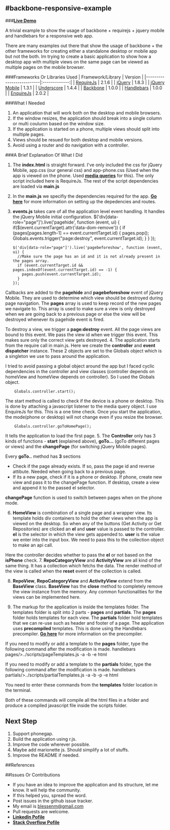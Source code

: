 #backbone-responsive-example
---
###[**Live Demo**](http://blessenm.github.io/backbone-responsive-example/)

A trivial example to show the usage of backbone + requirejs + jquery mobile and handlebars for a responsive web app.
 
There are many examples out there that show the usage of backbone + the other frameworks for creating either a standalone desktop or mobile app but not the both. Im trying to create a basic application to show how a desktop app with multiple views on the same page can be viewed as multiple pages on the mobile browser.

###Frameworks Or Libraries Used
| Framework/Library        | Version       |
|--------------------------|:-------------:|
| [RequireJs](https://github.com/jrburke/requirejs)         | 2.1.6 |
| [jQuery](https://github.com/jquery/jquery)                | 1.8.3 |
| [jQuery Mobile](https://github.com/jquery/jquery-mobile)  | 1.3.1 |
| [Underscore](https://github.com/documentcloud/underscore) | 1.4.4 |
| [Backbone](https://github.com/documentcloud/backbone)     | 1.0.0 |
| [Handlebars](https://github.com/wycats/handlebars.js)     | 1.0.0 |
| [EnquireJs](https://github.com/WickyNilliams/enquire.js)  | 2.0.2 |

###What I Needed
1. An application that will work both on the desktop and mobile browsers.
2. If the window resizes, the application should break into a single column or multi coulumn based on the window size.
3. If the application is started on a phone, multiple views should split into multiple pages.
4. Views should be resued for both desktop and mobile versions.
5. Avoid using a router and do navigation with a controller.

###A Brief Explanation Of What I Did
 1. The **index.html** is straight forward. I've only included the css for jQuery Mobile, app.css (our general css) and app-phone.css (Used when the app is viewed on the phone. Used [**media queries**](http://net.tutsplus.com/tutorials/html-css-techniques/quick-tip-a-crash-course-in-css-media-queries/) for this). The only script included here is RequireJs. The rest of the script dependencies are loaded via **main.js**
 2. In the **main.js** we specifiy the dependencies required for the app. [**Go here**](http://requirejs.org/docs/api.html) for more information on setting up the depedencies and routes. 
 3. **events.js** takes care of all the application level event handling. It handles the jQuery Mobile initial configuration. 
        $('div[data-role="page"]').live('pagehide', function (event, ui) {
          if($(event.currentTarget).attr('data-dom-remove')) {
            if (pages[pages.length-1] == event.currentTarget.id) {
              pages.pop();
              Globals.events.trigger("page:destroy", event.currentTarget.id);
            }
          }
        });
      
        $('div[data-role="page"]').live('pagebeforeshow', function (event, ui) {
          //Make sure the page has an id and it is not already present in the pages array.
          if (event.currentTarget.id && pages.indexOf(event.currentTarget.id) == -1) {
            pages.push(event.currentTarget.id);
          }
        });
 Callbacks are added to the **pagehide** and **pagebeforeshow** event of jQuery Mobile. They are used to determine which view should be destroyed during page navigation. The **pages** array is used to keep record of the new pages we navigate to. This array is used to make sure a view is only destroyed when we are going back to a previous page or else the view will be destroyed whenever its pagehide event is fired.
 
 To destroy a view, we trigger a **page:destroy** event. All the page views are bound to this event. We pass the view id when we trigger this event. This makes sure only the correct view gets destroyed.
 4. The application starts from the require call in main.js. Here we create the **controller** and **event dispatcher** instance. These 2 objects are set to the Globals object which is a singleton we use to pass around the application.
 
 I tried to avoid passing a global object around the app but I faced cyclic dependencies in the controller and view classes (controller depends on homeView and homeView depends on controller). So I used the Globals object.
 
        Globals.controller.start();
     
 The start method is called to check if the device is a phone or desktop. This is done by attaching a javascript listener to the media query object. I use EnquireJs for this. This is a one time check. Once you start the application, the mode(phone or desktop) will not change even if you resize the browser.
 
        Globals.controller.goToHomePage();
        
 It tells the application to load the first page.
 5. The **Controller** only has 3 kinds of functions - **start** (explained above), **goTo...** (goTo different pages or views) and the **changePage** (for switching jQuery Mobile pages).
 
 Every **goTo..** method has **3** sections
  * Check if the page already exists. If so, pass the page id and reverse attibute. Needed when going back to a previous page.
  * If its a new page, check if it is a phone or desktop. If phone, create new view and pass it to the changePage function.
  If desktop, create a view and append it to the passed el selector.
  
  **changePage** function is used to switch between pages when on the phone mode.
  
 6. **HomeView** is combination of a single page and a wrapper view. Its template holds div containers to hold the other views when the app is viewed on the desktop. So when any of the buttons (Get Activity or Get Repositories) are clicked an **el** and **user** value is passed to the controller. **el** is the selector in which the view gets appended to. **user** is the value we enter into the input box. We need to pass this to the collection object to make an api call.
  
 Here the controller decides whether to pass the **el** or not based on the **isPhone** check.
 7. **RepoCategoryView** and **ActivityView** are all kind of the same thing. It has a collection which fetchs the data. The render method of the view is called when the **reset** event of the collection is called.
 
 8. **RepoView**, **RepoCategoryView** and **ActivityView** extend from the **BaseView** class. **BaseView** has the **close** method to completely remove the view instance from the memory. Any common functionalities for the views can be implemented here.
 
 9. The markup for the application is inside the templates folder. The templates folder is split into 2 parts - **pages** and **partials**. The **pages** folder holds templates for each view. The **partials** folder hold templates that we can re-use such as header and footer of a page. The application uses **precompiled** templates. This is done using the Handlebars precompiler. [**Go here**](https://github.com/wycats/handlebars.js#precompiling-templates) for more information on the precompiler.
 
 If you need to modify or add a template to the **pages** folder, type the following command after the modification is made.
        handlebars pages/>../scripts/pageTemplates.js -a -b -e html
        
 If you need to modify or add a template to the **partials** folder, type the following command after the modification is made.
        handlebars partials/>../scripts/partialTemplates.js -a -b -p -e html
        
 You need to enter these commands from the **templates** folder location in the terminal.
 
 Both of these commands will compile all the html files in a folder and produce a compiled javascript file inside the scripts folder.
 
## Next Step
1. Support phonegap.
2. Build the application using r.js.
3. Improve the code wherever possible.
4. Maybe add marionette js. Should simplify a lot of stuffs.
5. Improve the README if needed.

##References
 
##Issues Or Contributions
* If you have an idea to improve the application and its structure, let me know. It will help the community.
* If this helped you, spread the word.
* Post issues in the github issue tracker.
*  My email is blessenm@gmail.com
*  Pull requests are welcome.
*  [__LinkedIn Pofile__](http://in.linkedin.com/pub/blessan-mathew/24/605/730 "LinkedIn Profie")
*  [__Stack Overflow Pofile__](http://stackoverflow.com/users/548568/blessenm "Stack Overflow Pofile")